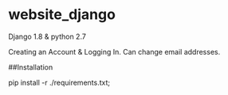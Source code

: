 # website_django 
Django 1.8 & python 2.7

Creating an Account & Logging In. Can change email addresses.

##Installation

pip install -r ./requirements.txt;